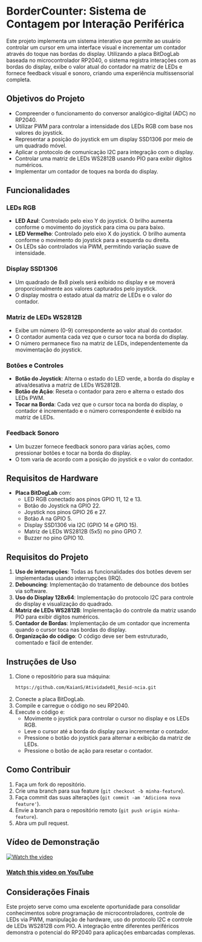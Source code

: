 ﻿# BorderCounter: Sistema de Contagem por Interação Periférica

Este projeto implementa um sistema interativo que permite ao usuário controlar um cursor em uma interface visual e incrementar um contador através do toque nas bordas do display. Utilizando a placa BitDogLab baseada no microcontrolador RP2040, o sistema registra interações com as bordas do display, exibe o valor atual do contador na matriz de LEDs e fornece feedback visual e sonoro, criando uma experiência multissensorial completa.

## Objetivos do Projeto

- Compreender o funcionamento do conversor analógico-digital (ADC) no RP2040.
- Utilizar PWM para controlar a intensidade dos LEDs RGB com base nos valores do joystick.
- Representar a posição do joystick em um display SSD1306 por meio de um quadrado móvel.
- Aplicar o protocolo de comunicação I2C para integração com o display.
- Controlar uma matriz de LEDs WS2812B usando PIO para exibir dígitos numéricos.
- Implementar um contador de toques na borda do display.

## Funcionalidades

### LEDs RGB
- **LED Azul**: Controlado pelo eixo Y do joystick. O brilho aumenta conforme o movimento do joystick para cima ou para baixo.
- **LED Vermelho**: Controlado pelo eixo X do joystick. O brilho aumenta conforme o movimento do joystick para a esquerda ou direita.
- Os LEDs são controlados via PWM, permitindo variação suave de intensidade.

### Display SSD1306
- Um quadrado de 8x8 pixels será exibido no display e se moverá proporcionalmente aos valores capturados pelo joystick.
- O display mostra o estado atual da matriz de LEDs e o valor do contador.

### Matriz de LEDs WS2812B
- Exibe um número (0-9) correspondente ao valor atual do contador.
- O contador aumenta cada vez que o cursor toca na borda do display.
- O número permanece fixo na matriz de LEDs, independentemente da movimentação do joystick.

### Botões e Controles
- **Botão do Joystick**: Alterna o estado do LED verde, a borda do display e ativa/desativa a matriz de LEDs WS2812B.
- **Botão de Ação**: Reseta o contador para zero e alterna o estado dos LEDs PWM.
- **Tocar na Borda**: Cada vez que o cursor toca na borda do display, o contador é incrementado e o número correspondente é exibido na matriz de LEDs.

### Feedback Sonoro
- Um buzzer fornece feedback sonoro para várias ações, como pressionar botões e tocar na borda do display.
- O tom varia de acordo com a posição do joystick e o valor do contador.

## Requisitos de Hardware

- **Placa BitDogLab** com:
  - LED RGB conectado aos pinos GPIO 11, 12 e 13.
  - Botão do Joystick na GPIO 22.
  - Joystick nos pinos GPIO 26 e 27.
  - Botão A na GPIO 5.
  - Display SSD1306 via I2C (GPIO 14 e GPIO 15).
  - Matriz de LEDs WS2812B (5x5) no pino GPIO 7.
  - Buzzer no pino GPIO 10.

## Requisitos do Projeto

1. **Uso de interrupções**: Todas as funcionalidades dos botões devem ser implementadas usando interrupções (IRQ).
2. **Debouncing**: Implementação do tratamento de debounce dos botões via software.
3. **Uso do Display 128x64**: Implementação do protocolo I2C para controle do display e visualização do quadrado.
4. **Matriz de LEDs WS2812B**: Implementação do controle da matriz usando PIO para exibir dígitos numéricos.
5. **Contador de Bordas**: Implementação de um contador que incrementa quando o cursor toca nas bordas do display.
6. **Organização do código**: O código deve ser bem estruturado, comentado e fácil de entender.

## Instruções de Uso

1. Clone o repositório para sua máquina:
    ```bash
    https://github.com/KaianS/Atividade01_Resid-ncia.git
    ```
2. Conecte a placa BitDogLab.
3. Compile e carregue o código no seu RP2040.
4. Execute o código e:
   - Movimente o joystick para controlar o cursor no display e os LEDs RGB.
   - Leve o cursor até a borda do display para incrementar o contador.
   - Pressione o botão do joystick para alternar a exibição da matriz de LEDs.
   - Pressione o botão de ação para resetar o contador.

## Como Contribuir

1. Faça um fork do repositório.
2. Crie uma branch para sua feature (`git checkout -b minha-feature`).
3. Faça commit das suas alterações (`git commit -am 'Adiciona nova feature'`).
4. Envie a branch para o repositório remoto (`git push origin minha-feature`).
5. Abra um pull request.

## Vídeo de Demonstração

[![Watch the video](https://img.youtube.com/vi/aqNkw2MdNyg/maxresdefault.jpg)](https://youtu.be/aqNkw2MdNyg)

### [Watch this video on YouTube](https://youtu.be/aqNkw2MdNyg)

## Considerações Finais

Este projeto serve como uma excelente oportunidade para consolidar conhecimentos sobre programação de microcontroladores, controle de LEDs via PWM, manipulação de hardware, uso do protocolo I2C e controle de LEDs WS2812B com PIO. A integração entre diferentes periféricos demonstra o potencial do RP2040 para aplicações embarcadas complexas.
